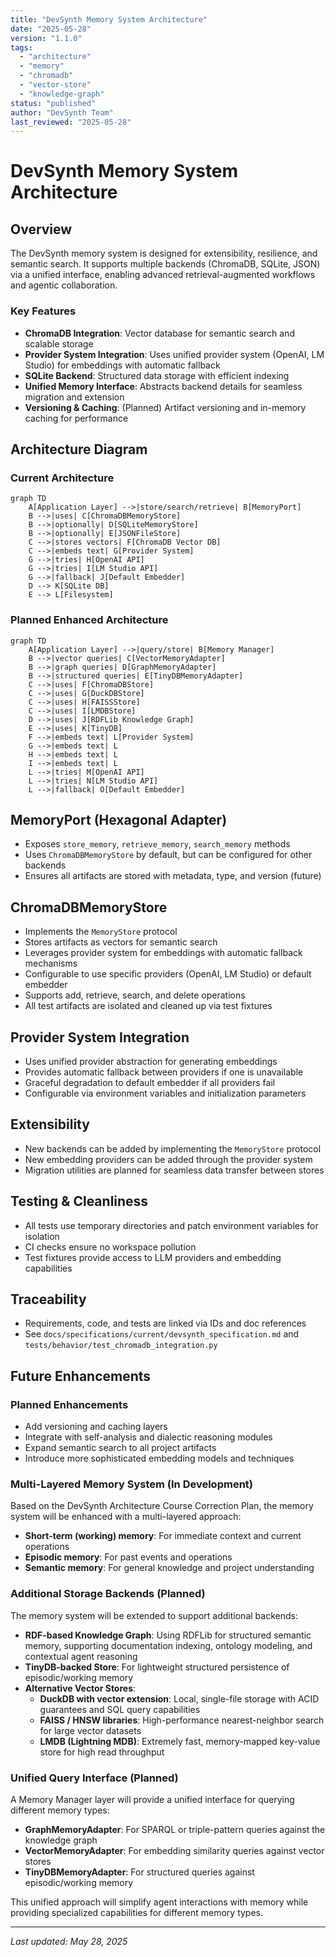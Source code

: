 ```yaml
---
title: "DevSynth Memory System Architecture"
date: "2025-05-28"
version: "1.1.0"
tags:
  - "architecture"
  - "memory"
  - "chromadb"
  - "vector-store"
  - "knowledge-graph"
status: "published"
author: "DevSynth Team"
last_reviewed: "2025-05-28"
---
```


# DevSynth Memory System Architecture

## Overview

The DevSynth memory system is designed for extensibility, resilience, and semantic search. It supports multiple backends (ChromaDB, SQLite, JSON) via a unified interface, enabling advanced retrieval-augmented workflows and agentic collaboration.

### Key Features
- **ChromaDB Integration**: Vector database for semantic search and scalable storage
- **Provider System Integration**: Uses unified provider system (OpenAI, LM Studio) for embeddings with automatic fallback
- **SQLite Backend**: Structured data storage with efficient indexing
- **Unified Memory Interface**: Abstracts backend details for seamless migration and extension
- **Versioning & Caching**: (Planned) Artifact versioning and in-memory caching for performance

## Architecture Diagram

### Current Architecture

```mermaid
graph TD
    A[Application Layer] -->|store/search/retrieve| B[MemoryPort]
    B -->|uses| C[ChromaDBMemoryStore]
    B -->|optionally| D[SQLiteMemoryStore]
    B -->|optionally| E[JSONFileStore]
    C -->|stores vectors| F[ChromaDB Vector DB]
    C -->|embeds text| G[Provider System]
    G -->|tries| H[OpenAI API]
    G -->|tries| I[LM Studio API] 
    G -->|fallback| J[Default Embedder]
    D --> K[SQLite DB]
    E --> L[Filesystem]
```

### Planned Enhanced Architecture

```mermaid
graph TD
    A[Application Layer] -->|query/store| B[Memory Manager]
    B -->|vector queries| C[VectorMemoryAdapter]
    B -->|graph queries| D[GraphMemoryAdapter]
    B -->|structured queries| E[TinyDBMemoryAdapter]
    C -->|uses| F[ChromaDBStore]
    C -->|uses| G[DuckDBStore]
    C -->|uses| H[FAISSStore]
    C -->|uses| I[LMDBStore]
    D -->|uses| J[RDFLib Knowledge Graph]
    E -->|uses| K[TinyDB]
    F -->|embeds text| L[Provider System]
    G -->|embeds text| L
    H -->|embeds text| L
    I -->|embeds text| L
    L -->|tries| M[OpenAI API]
    L -->|tries| N[LM Studio API]
    L -->|fallback| O[Default Embedder]
```

## MemoryPort (Hexagonal Adapter)
- Exposes `store_memory`, `retrieve_memory`, `search_memory` methods
- Uses `ChromaDBMemoryStore` by default, but can be configured for other backends
- Ensures all artifacts are stored with metadata, type, and version (future)

## ChromaDBMemoryStore
- Implements the `MemoryStore` protocol
- Stores artifacts as vectors for semantic search
- Leverages provider system for embeddings with automatic fallback mechanisms
- Configurable to use specific providers (OpenAI, LM Studio) or default embedder
- Supports add, retrieve, search, and delete operations
- All test artifacts are isolated and cleaned up via test fixtures

## Provider System Integration
- Uses unified provider abstraction for generating embeddings
- Provides automatic fallback between providers if one is unavailable
- Graceful degradation to default embedder if all providers fail
- Configurable via environment variables and initialization parameters

## Extensibility
- New backends can be added by implementing the `MemoryStore` protocol
- New embedding providers can be added through the provider system
- Migration utilities are planned for seamless data transfer between stores

## Testing & Cleanliness
- All tests use temporary directories and patch environment variables for isolation
- CI checks ensure no workspace pollution
- Test fixtures provide access to LLM providers and embedding capabilities

## Traceability
- Requirements, code, and tests are linked via IDs and doc references
- See `docs/specifications/current/devsynth_specification.md` and `tests/behavior/test_chromadb_integration.py`

## Future Enhancements

### Planned Enhancements
- Add versioning and caching layers
- Integrate with self-analysis and dialectic reasoning modules
- Expand semantic search to all project artifacts
- Introduce more sophisticated embedding models and techniques

### Multi-Layered Memory System (In Development)
Based on the DevSynth Architecture Course Correction Plan, the memory system will be enhanced with a multi-layered approach:

- **Short-term (working) memory**: For immediate context and current operations
- **Episodic memory**: For past events and operations
- **Semantic memory**: For general knowledge and project understanding

### Additional Storage Backends (Planned)
The memory system will be extended to support additional backends:

- **RDF-based Knowledge Graph**: Using RDFLib for structured semantic memory, supporting documentation indexing, ontology modeling, and contextual agent reasoning
- **TinyDB-backed Store**: For lightweight structured persistence of episodic/working memory
- **Alternative Vector Stores**:
  - **DuckDB with vector extension**: Local, single-file storage with ACID guarantees and SQL query capabilities
  - **FAISS / HNSW libraries**: High-performance nearest-neighbor search for large vector datasets
  - **LMDB (Lightning MDB)**: Extremely fast, memory-mapped key-value store for high read throughput

### Unified Query Interface (Planned)
A Memory Manager layer will provide a unified interface for querying different memory types:

- **GraphMemoryAdapter**: For SPARQL or triple-pattern queries against the knowledge graph
- **VectorMemoryAdapter**: For embedding similarity queries against vector stores
- **TinyDBMemoryAdapter**: For structured queries against episodic/working memory

This unified approach will simplify agent interactions with memory while providing specialized capabilities for different memory types.

---

_Last updated: May 28, 2025_
